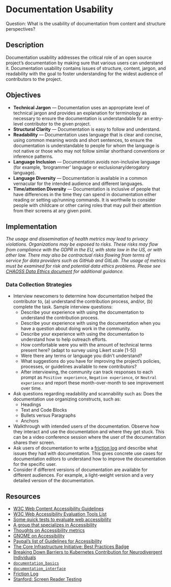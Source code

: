 # Documentation Usability

Question: What is the usability of documentation from content and structure perspectives?


## Description

Documentation usability addresses the critical role of an open source project’s documentation by making sure that various users can understand it. Documentation usability contains issues of structure, content, jargon, and readability with the goal to foster understanding for the widest audience of contributors to the project.


## Objectives
* **Technical Jargon** — Documentation uses an appropriate level of technical jargon and provides an explanation for terminology as necessary to ensure the documentation is understandable for an entry-level contributor to the given project.
* **Structural Clarity** — Documentation is easy to follow and understand.
* **Readability** — Documentation uses language that is clear and concise, using common meaning words and short sentences, to ensure the documentation is understandable to people for whom the language is not native or those who may not follow similar shorthand conventions or inference patterns.
* **Language Inclusion** — Documentation avoids non-inclusive language (for example, ‘brogrammer’ language or exclusionary/derogatory language).
* **Language Diversity** — Documentation is available in a common vernacular for the intended audience and different languages.
* **Time/attention Diversity** — Documentation is inclusive of people that have differences in the time they can spend in documentation either reading or setting up/running commands. It is worthwile to consider people with childcare or other caring roles that may pull their attention from their screens at any given point. 

## Implementation
*The usage and dissemination of health metrics may lead to privacy violations. Organizations may be exposed to risks. These risks may flow from compliance with the GDPR in the EU, with state law in the US, or with other law. There may also be contractual risks flowing from terms of service for data providers such as GitHub and GitLab. The usage of metrics must be examined for risk and potential data ethics problems. Please see [CHAOSS Data Ethics document](https://github.com/chaoss/community/blob/main/data-use-statement.md) for additional guidance.*

### Data Collection Strategies

* Interview newcomers to determine how documentation helped the contributor to, (a) understand the contribution process, and/or, (b) complete the task.
  Sample interview questions:
  * Describe your experience with using the documentation to understand the contribution process.
  * Describe your experience with using the documentation when you have a question about doing work in the community.
  * Describe your experience with using the documentation to understand how to help outreach efforts.
  * How comfortable were you with the amount of technical terms present here? (adapt to survey using Likert scale [1-5])
  * Were there any terms or language you didn't understand?
  * What suggestions do you have for improving the project’s policies, processes, or guidelines available to new contributors?
  * After interviewing, the community can track responses to each prompt as `Positive experience`, `Negative experience`, or `Neutral experience` and report these month-over-month to see improvement over time.
* Ask questions regarding readability and scannability such as: Does the documentation use organizing constructs, such as:
  * Headings
  * Text and Code Blocks
  * Bullets versus Paragraphs
  * Anchors
* Walkthrough with intended users of the documentation. Observe how they interact and use the documentation and where they get stuck. This can be a video conference session where the user of the documentation shares their screen.
* Ask users of documentation to write a [friction log](https://devrel.net/developer-experience/an-introduction-to-friction-logging) and describe what issues they had with documentation. This gives concrete use cases for documentation editors to understand how to improve the documentation for the specific user.
* Consider if different versions of documentation are available for different audiences. For example, a light-weight version and a very detailed version of the documentation.



## Resources

* [W3C Web Content Accessibility Guidelines](https://www.w3.org/WAI/standards-guidelines/wcag/)
* [W3C Web Accessibility Evaluation Tools List](https://www.w3.org/WAI/ER/tools/)
* [Some quick tests to evaluate web accessibility](https://a11yproject.com/#Quick-tests)
* [A group that specializes in Accessibility](https://knowbility.org/services/document-accessibility/)
* [Thoughts on Accessibility metrics](https://www.boia.org/blog/3-times-accessibility-and-disability-stats-matter-and-3-times-they-dont)
* [GNOME on Accessibility ](https://wiki.gnome.org/Accessibility)
* [Paypal’s list of Guidelines for Accessibility](http://paypal.github.io/a11y/)
* [The Core Infrastructure Initiative: Best Practices Badge](https://bestpractices.coreinfrastructure.org/en)
* [Breaking Down Barriers to Kubernetes Contribution for Neurodivergent Individuals](https://static.sched.com/hosted_files/kcsna2019/05/Breaking%20Down%20Barriers%20to%20Kubernetes%20Contribution%20for%20Neurodivergent%20Individuals%20%282%29.pdf)
* [`documentation_basics`](https://github.com/coreinfrastructure/best-practices-badge/blob/master/doc/criteria.md#documentation_basics)
* [`documentation_interface`](https://github.com/coreinfrastructure/best-practices-badge/blob/master/doc/criteria.md#documentation_interface)
* [Friction Log](https://devrel.net/developer-experience/an-introduction-to-friction-logging)
* [Stanford: Screen Reader Testing](https://soap.stanford.edu/tips/screen-reader-testing)
